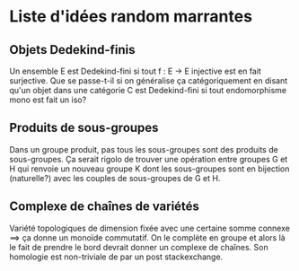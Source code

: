 # Liste d'idées random marrantes

## Objets Dedekind-finis

Un ensemble E est Dedekind-fini si tout f : E -> E injective est en fait surjective. Que se passe-t-il si on généralise ça catégoriquement en disant qu'un objet dans une catégorie C est Dedekind-fini si tout endomorphisme mono est fait un iso?

## Produits de sous-groupes
Dans un groupe produit, pas tous les sous-groupes sont des produits de sous-groupes. Ça serait rigolo de trouver une opération entre groupes G et H qui renvoie un nouveau groupe K dont les sous-groupes sont en bijection (naturelle?) avec les couples de sous-groupes de G et H.

## Complexe de chaînes de variétés

Variété topologiques de dimension fixée avec une certaine somme connexe ==> ça donne un monoïde commutatif. On le complète en groupe et alors là le fait de prendre le bord devrait donner un complexe de chaînes. Son homologie est non-triviale de par un post stackexchange.